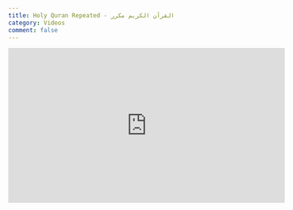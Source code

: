 ```yaml
---
title: Holy Quran Repeated - القرآن الكريم مكرر
category: Videos
comment: false
---
```

<center>
<iframe width="560" height="315" src="https://www.youtube.com/embed/ua2_KMk0KBc" title="YouTube video player" frameborder="0" allow="accelerometer; autoplay; clipboard-write; encrypted-media; gyroscope; picture-in-picture" allowfullscreen></iframe>
